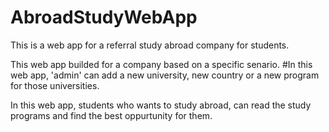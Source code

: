# AbroadStudyWebApp
This is a web app for a referral study abroad company for students.


This web app builded for a company based on a specific senario.
#In this web app, 'admin' can add a new university, new country or a new program for those universities.

In this web app, students who wants to study abroad, can read the study programs and find the best oppurtunity for them.
